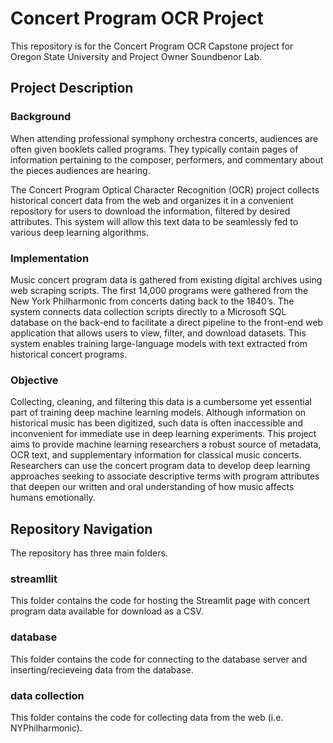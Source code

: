 # Concert Program OCR Project

This repository is for the Concert Program OCR Capstone project for Oregon State University and Project Owner Soundbenor Lab.

## Project Description

### Background

When attending professional symphony orchestra concerts, audiences are often given booklets called programs. They typically contain pages of information pertaining to the composer, performers, and commentary about the pieces audiences are hearing. 

The Concert Program Optical Character Recognition (OCR) project collects historical concert data from the web and organizes it in a convenient repository for users to download the information, filtered by desired attributes. This system will allow this text data to be seamlessly fed to various deep learning algorithms. 
 
### Implementation

Music concert program data is gathered from existing digital archives using web scraping scripts. The first 14,000 programs were gathered from the New York Philharmonic from concerts dating back to the 1840’s. The system connects data collection scripts directly to a Microsoft SQL database on the back-end to facilitate a direct pipeline to the front-end web application that allows users to view, filter, and download datasets. This system enables training large-language models with text extracted from historical concert programs.

### Objective

Collecting, cleaning, and filtering this data is a cumbersome yet essential part of training deep machine learning models. Although information on historical music has been digitized, such data is often inaccessible and inconvenient for immediate use in deep learning experiments. This project aims to provide machine learning researchers a robust source of metadata, OCR text, and supplementary information for classical music concerts. Researchers can use the concert program data to develop deep learning approaches seeking to associate descriptive terms with program attributes that deepen our written and oral understanding of how music affects humans  emotionally. 


## Repository Navigation

The repository has three main folders.

### streamllit

This folder contains the code for hosting the Streamlit page with concert program data available for download as a CSV.

### database

This folder contains the code for connecting to the database server and inserting/recieveing data from the database.

### data collection

This folder contains the code for collecting data from the web (i.e. NYPhilharmonic).

